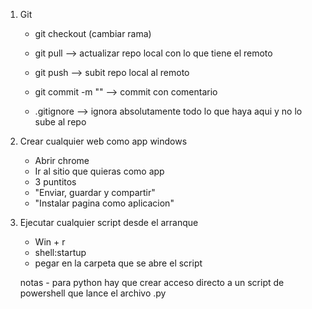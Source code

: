 1. Git
    - git checkout <nombre-rama> (cambiar rama)
    - git pull --> actualizar repo local con lo que tiene el remoto
    - git push --> subit repo local al remoto
    - git commit -m "<comentario>" --> commit con comentario


    - .gitignore --> ignora absolutamente todo lo que haya aqui y no lo sube al repo
    
2. Crear cualquier web como app windows
    - Abrir chrome
    - Ir al sitio que quieras como app
    - 3 puntitos
    - "Enviar, guardar y compartir"
    - "Instalar pagina como aplicacion"

3. Ejecutar cualquier script desde el arranque
    - Win + r
    - shell:startup
    - pegar en la carpeta que se abre el script

    notas
        - para python hay que crear acceso directo a un script de powershell que lance el archivo .py
 